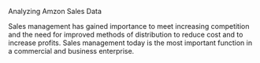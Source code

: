 Analyzing Amzon Sales Data

Sales management has gained importance to meet increasing competition and the need for improved methods of distribution to reduce cost and to increase profits. 
Sales management today is the most important function in a commercial and business enterprise.
